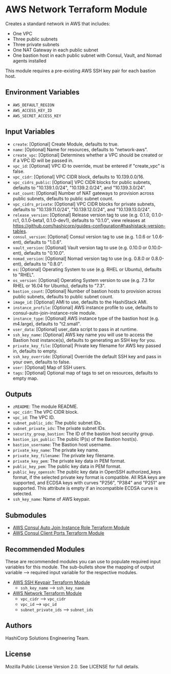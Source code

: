 # AWS Network Terraform Module

Creates a standard network in AWS that includes:

- One VPC
- Three public subnets
- Three private subnets
- One NAT Gateway in each public subnet
- One bastion host in each public subnet with Consul, Vault, and Nomad agents installed

This module requires a pre-existing AWS SSH key pair for each bastion host.

## Environment Variables

- `AWS_DEFAULT_REGION`
- `AWS_ACCESS_KEY_ID`
- `AWS_SECRET_ACCESS_KEY`

## Input Variables

- `create`: [Optional] Create Module, defaults to true.
- `name`: [Optional] Name for resources, defaults to "network-aws".
- `create_vpc`: [Optional] Determines whether a VPC should be created or if a VPC ID will be passed in.
- `vpc_id`: [Optional] VPC ID to override, must be entered if "create_vpc" is false.
- `vpc_cidr`: [Optional] VPC CIDR block, defaults to 10.139.0.0/16.
- `vpc_cidrs_public`: [Optional] VPC CIDR blocks for public subnets, defaults to "10.139.1.0/24", "10.139.2.0/24", and "10.139.3.0/24".
- `nat_count`: [Optional] Number of NAT gateways to provision across public subnets, defaults to public subnet count.
- `vpc_cidrs_private`: [Optional] VPC CIDR blocks for private subnets, defaults to "10.139.11.0/24", "10.139.12.0/24", and "10.139.13.0/24".
- `release_version`: [Optional] Release version tag to use (e.g. 0.1.0, 0.1.0-rc1, 0.1.0-beta1, 0.1.0-dev1), defaults to "0.1.0", view releases at https://github.com/hashicorp/guides-configuration#hashistack-version-tables.
- `consul_version`: [Optional] Consul version tag to use (e.g. 1.0.6 or 1.0.6-ent), defaults to "1.0.6".
- `vault_version`: [Optional] Vault version tag to use (e.g. 0.10.0 or 0.10.0-ent), defaults to "0.10.0".
- `nomad_version`: [Optional] Nomad version tag to use (e.g. 0.8.0 or 0.8.0-ent), defaults to "0.8.0".
- `os`: [Optional] Operating System to use (e.g. RHEL or Ubuntu), defaults to "RHEL".
- `os_version`: [Optional] Operating System version to use (e.g. 7.3 for RHEL or 16.04 for Ubuntu), defaults to "7.3".
- `bastion_count`: [Optional] Number of bastion hosts to provision across public subnets, defaults to public subnet count.
- `image_id`: [Optional] AMI to use, defaults to the HashiStack AMI.
- `instance_profile`: [Optional] AWS instance profile to use, defaults to consul-auto-join-instance-role module.
- `instance_type`: [Optional] AWS instance type of the bastion host (e.g. m4.large), defaults to "t2.small".
- `user_data`: [Optional] user_data script to pass in at runtime.
- `ssh_key_name`: [Optional] AWS key name you will use to access the Bastion host instance(s), defaults to generating an SSH key for you.
- `private_key_file`: [Optional] Private key filename for AWS key passed in, defaults to empty.
- `ssh_key_override`: [Optional] Override the default SSH key and pass in your own, defaults to false.
- `user`: [Optional] Map of SSH users.
- `tags`: [Optional] Optional map of tags to set on resources, defaults to empty map.

## Outputs

- `zREADME`: The module README.
- `vpc_cidr`: The VPC CIDR block.
- `vpc_id`: The VPC ID.
- `subnet_public_ids`: The public subnet IDs.
- `subnet_private_ids`: The private subnet IDs.
- `security_group_bastion`: The ID of the bastion host security group.
- `bastion_ips_public`: The public IP(s) of the Bastion host(s).
- `bastion_username`: The Bastion host username.
- `private_key_name`: The private key name.
- `private_key_filename`: The private key filename.
- `private_key_pem`: The private key data in PEM format.
- `public_key_pem`: The public key data in PEM format.
- `public_key_openssh`: The public key data in OpenSSH authorized_keys format, if the selected private key format is compatible. All RSA keys are supported, and ECDSA keys with curves "P256", "P384" and "P251" are supported. This attribute is empty if an incompatible ECDSA curve is selected.
- `ssh_key_name`: Name of AWS keypair.

## Submodules

- [AWS Consul Auto Join Instance Role Terraform Module](https://github.com/hashicorp-modules/consul-auto-join-instance-role)
- [AWS Consul Client Ports Terraform Module](https://github.com/hashicorp-modules/consul-client-ports-aws)

## Recommended Modules

These are recommended modules you can use to populate required input variables for this module. The sub-bullets show the mapping of output variable --> required input variable for the respective modules.

- [AWS SSH Keypair Terraform Module](https://github.com/hashicorp-modules/ssh-keypair-aws)
  - `ssh_key_name` --> `ssh_key_name`
- [AWS Network Terraform Module](https://github.com/hashicorp-modules/network-aws/)
  - `vpc_cidr` --> `vpc_cidr`
  - `vpc_id` --> `vpc_id`
  - `subnet_private_ids` --> `subnet_ids`

## Authors

HashiCorp Solutions Engineering Team.

## License

Mozilla Public License Version 2.0. See LICENSE for full details.
